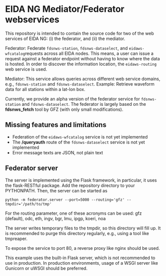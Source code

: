 EIDA NG Mediator/Federator webservices
======================================

This repository is intended to contain the source code for two of the web
services of EIDA NG: (i) the federator, and (ii) the mediator.

Federator: Federate `fdsnws-station`, `fdsnws-dataselect`, and 
`eidaws-wfcatalog`requests across all EIDA nodes. This means, a user can issue 
a request against a federator endpoint without having to know where the data is 
hosted. In order to discover the information location, the `eidaws-routing` web 
service is used.

Mediator: This service allows queries across different web service domains, 
e.g., `fdsnws-station` and `fdsnws-dataselect`. Example: Retrieve waveform data
for all stations within a lat-lon box.

Currently, we provide an alpha version of the federator service for
`fdsnws-station` and `fdsnws-dataselect`. The federator is largely based on the 
**fdsnws_fetch** tool by GFZ (with only small modifications).


Missing features and limitations
--------------------------------

* Federation of the `eidaws-wfcatalog` service is not yet implemented
* The **/queryauth** route of the `fdsnws-dataselect` service is not yet 
implemented
* Error message texts are JSON, not plain text


Federator server
----------------

The server is implemented using the Flask framework, in particular, it uses 
the flask-RESTful package. Add the repository directory to your PYTHONPATH.
Then, the server can be started as

````
python -m federator.server --port=5000 --routing='gfz' --tmpdir='/path/to/tmp'
````

For the routing parameter, one of these acronyms can be used:
gfz (default), odc, eth, ingv, bgr, lmu, ipgp, koeri, noa

The server writes temporary files to the tmpdir, so this directory will fill up.
It is recommended to purge this directory regularly, e.g., using a tool like
tmpreaper.

To expose the service to port 80, a reverse proxy like nginx should be used. 

This example uses the built-in Flask server, which is not recommended to use in
production. In production environments, usage of a WSGI server like Gunicorn or
uWSGI should be preferred.
